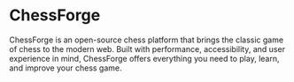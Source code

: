 # ChessForge
ChessForge is an open-source chess platform that brings the classic game of chess to the modern web. Built with performance, accessibility, and user experience in mind, ChessForge offers everything you need to play, learn, and improve your chess game.
